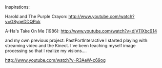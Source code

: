 Inspirations:


Harold and The Purple Crayon:
http://www.youtube.com/watch?v=G8yqeDDQPok

A-Ha's Take On Me (1986):
http://www.youtube.com/watch?v=djV11Xbc914

and my own previous project: PastPortInteractive
I started playing with streaming video and the Kinect.  I've been teaching myself image processing so that I realize my visions....

http://www.youtube.com/watch?v=R3AeW-c69og
